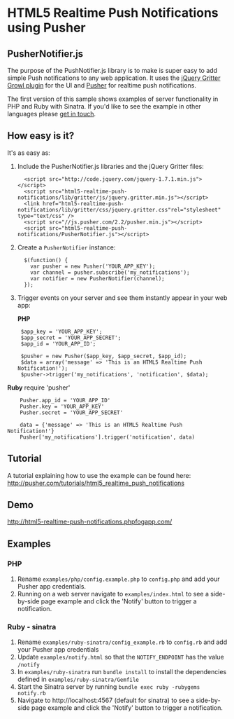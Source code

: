 # HTML5 Realtime Push Notifications using Pusher

## PusherNotifier.js

The purpose of the PushNotifier.js library is to make is super easy to add simple Push notifications to any web application. It uses the [jQuery Gritter Growl plugin](http://boedesign.com/blog/2009/07/11/growl-for-jquery-gritter/) for the UI and [Pusher](http://pusher.com) for realtime push notifications.

The first version of this sample shows examples of server functionality in PHP and Ruby with Sinatra. If you'd like to see the example in other languages please [get in touch](http://pusher.com/support).

## How easy is it?

It's as easy as:

1. Include the PusherNotifier.js libraries and the jQuery Gritter files:

         <script src="http://code.jquery.com/jquery-1.7.1.min.js"></script>
         <script src="html5-realtime-push-notifications/lib/gritter/js/jquery.gritter.min.js"></script>
         <link href="html5-realtime-push-notifications/lib/gritter/css/jquery.gritter.css"rel="stylesheet" type="text/css" />
         <script src="//js.pusher.com/2.2/pusher.min.js"></script>
         <script src="html5-realtime-push-notifications/PusherNotifier.js"></script>
       
2. Create a `PusherNotifier` instance:

         $(function() {
           var pusher = new Pusher('YOUR_APP_KEY');
           var channel = pusher.subscribe('my_notifications');
           var notifier = new PusherNotifier(channel);
         });

3. Trigger events on your server and see them instantly appear in your web app:

   **PHP**

        $app_key = 'YOUR_APP_KEY';
        $app_secret = 'YOUR_APP_SECRET';
        $app_id = 'YOUR_APP_ID';

        $pusher = new Pusher($app_key, $app_secret, $app_id);
        $data = array('message' => 'This is an HTML5 Realtime Push Notification!');
        $pusher->trigger('my_notifications', 'notification', $data);
        
  **Ruby**
        require 'pusher'

        Pusher.app_id = 'YOUR_APP_ID'
        Pusher.key = 'YOUR_APP_KEY'
        Pusher.secret = 'YOUR_APP_SECRET'
  
        data = {'message' => 'This is an HTML5 Realtime Push Notification!'}
        Pusher['my_notifications'].trigger('notification', data)

## Tutorial

A tutorial explaining how to use the example can be found here:
http://pusher.com/tutorials/html5_realtime_push_notifications

## Demo

http://html5-realtime-push-notifications.phpfogapp.com/

## Examples

### PHP

1. Rename `examples/php/config.example.php` to `config.php` and add your Pusher app credentials.
2. Running on a web server navigate to `examples/index.html` to see a side-by-side page example and click the 'Notify' button to trigger a notification.

### Ruby - sinatra

1. Rename `examples/ruby-sinatra/config_example.rb` to `config.rb` and add your Pusher app credentials
2. Update `examples/notify.html` so that the `NOTIFY_ENDPOINT` has the value `/notify`
3. In `examples/ruby-sinatra` run `bundle install` to install the dependencies defined in `examples/ruby-sinatra/Gemfile`
4. Start the Sinatra server by running `bundle exec ruby -rubygems notify.rb`
5. Navigate to http://localhost:4567 (default for sinatra) to see a side-by-side page example and click the 'Notify' button to trigger a notification.